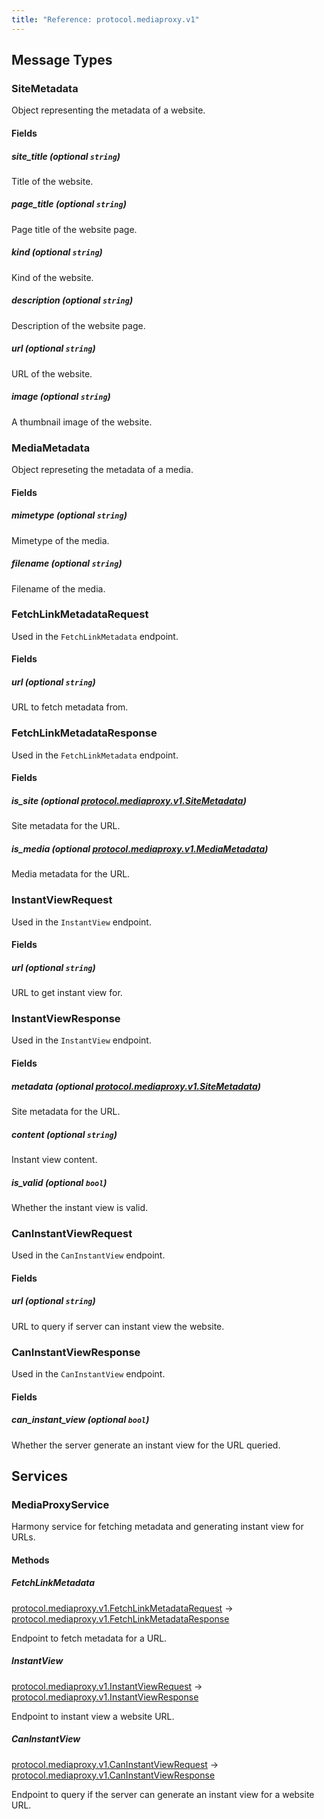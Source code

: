 ```yaml
---
title: "Reference: protocol.mediaproxy.v1"
---
```

## Message Types 

### SiteMetadata
Object representing the metadata of a website.

#### Fields


##### site_title (optional  `string`)
Title of the website.
##### page_title (optional  `string`)
Page title of the website page.
##### kind (optional  `string`)
Kind of the website.
##### description (optional  `string`)
Description of the website page.
##### url (optional  `string`)
URL of the website.
##### image (optional  `string`)
A thumbnail image of the website.

### MediaMetadata
Object represeting the metadata of a media.

#### Fields


##### mimetype (optional  `string`)
Mimetype of the media.
##### filename (optional  `string`)
Filename of the media.

### FetchLinkMetadataRequest
Used in the `FetchLinkMetadata` endpoint.

#### Fields


##### url (optional  `string`)
URL to fetch metadata from.

### FetchLinkMetadataResponse
Used in the `FetchLinkMetadata` endpoint.

#### Fields


##### is_site (optional  [protocol.mediaproxy.v1.SiteMetadata](#sitemetadata))
Site metadata for the URL.
##### is_media (optional  [protocol.mediaproxy.v1.MediaMetadata](#mediametadata))
Media metadata for the URL.

### InstantViewRequest
Used in the `InstantView` endpoint.

#### Fields


##### url (optional  `string`)
URL to get instant view for.

### InstantViewResponse
Used in the `InstantView` endpoint.

#### Fields


##### metadata (optional  [protocol.mediaproxy.v1.SiteMetadata](#sitemetadata))
Site metadata for the URL.
##### content (optional  `string`)
Instant view content.
##### is_valid (optional  `bool`)
Whether the instant view is valid.

### CanInstantViewRequest
Used in the `CanInstantView` endpoint.

#### Fields


##### url (optional  `string`)
URL to query if server can instant view the website.

### CanInstantViewResponse
Used in the `CanInstantView` endpoint.

#### Fields


##### can_instant_view (optional  `bool`)
Whether the server generate an instant view for the URL queried.

## Services 

### MediaProxyService

Harmony service for fetching metadata and generating instant view for URLs.
#### Methods

##### FetchLinkMetadata
[protocol.mediaproxy.v1.FetchLinkMetadataRequest](#fetchlinkmetadatarequest) -> [protocol.mediaproxy.v1.FetchLinkMetadataResponse](#fetchlinkmetadataresponse)

Endpoint to fetch metadata for a URL.
##### InstantView
[protocol.mediaproxy.v1.InstantViewRequest](#instantviewrequest) -> [protocol.mediaproxy.v1.InstantViewResponse](#instantviewresponse)

Endpoint to instant view a website URL.
##### CanInstantView
[protocol.mediaproxy.v1.CanInstantViewRequest](#caninstantviewrequest) -> [protocol.mediaproxy.v1.CanInstantViewResponse](#caninstantviewresponse)

Endpoint to query if the server can generate an instant view for a website URL.

